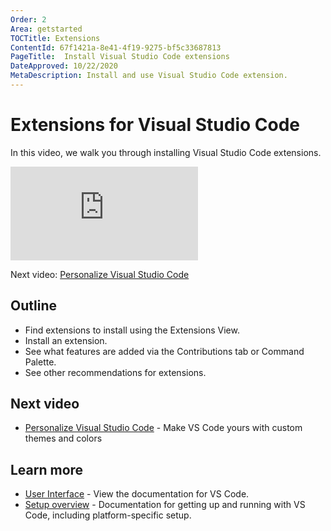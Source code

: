 ```yaml
---
Order: 2
Area: getstarted
TOCTitle: Extensions
ContentId: 67f1421a-8e41-4f19-9275-bf5c33687813
PageTitle:  Install Visual Studio Code extensions
DateApproved: 10/22/2020
MetaDescription: Install and use Visual Studio Code extension.
---
```

# Extensions for Visual Studio Code

In this video, we walk you through installing Visual Studio Code extensions.

<iframe src="https://www.youtube-nocookie.com/embed/SKcZ3cwX8lA" frameborder="0" frameborder="0" allow="accelerometer; autoplay; encrypted-media; gyroscope; picture-in-picture" allowfullscreen></iframe>

Next video: [Personalize Visual Studio Code](/learn/get-started/personalize.md)

## Outline

* Find extensions to install using the Extensions View.
* Install an extension.
* See what features are added via the Contributions tab or Command Palette.
* See other recommendations for extensions.

## Next video

* [Personalize Visual Studio Code](/learn/get-started/personalize.md) - Make VS Code yours with custom themes and colors

## Learn more

* [User Interface](/docs/getstarted/userinterface.md) - View the documentation for VS Code.
* [Setup overview](/docs/setup/setup-overview.md) - Documentation for getting up and running with VS Code, including platform-specific setup.
